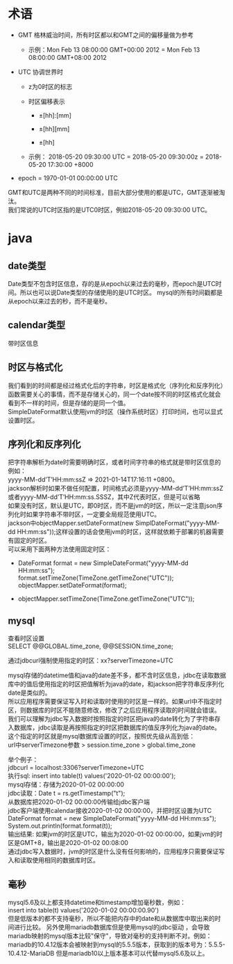 术语
====

-   GMT 格林威治时间，所有时区都以和GMT之间的偏移量做为参考

    -   示例：Mon Feb 13 08:00:00 GMT+00:00 2012 = Mon Feb 13 08:00:00 GMT+08:00 2012

-   UTC 协调世界时

    - z为0时区的标志
  
    -   时区偏移表示

        -   ±[hh]:[mm]

        -   ±[hh][mm]

        -   ±[hh]
  
    -   示例： 2018-05-20 09:30:00 UTC = 2018-05-20 09:30:00z = 2018-05-20 17:30:00 +8000

-   epoch = 1970-01-01 00:00:00 UTC

GMT和UTC是两种不同的时间标准，目前大部分使用的都是UTC，GMT逐渐被淘汰。    
我们常说的UTC时区指的是UTC0时区，例如2018-05-20 09:30:00 UTC。

java
====

date类型
--------

Date类型不包含时区信息，存的是从epoch以来过去的毫秒，而epoch是UTC时间。所以也可以说Date类型的存储使用的是UTC时区。
mysql的所有时间戳都是从epoch以来过去的秒，而不是毫秒。

calendar类型
------------

带时区信息

时区与格式化
------------

我们看到的时间都是经过格式化后的字符串，时区是格式化（序列化和反序列化）函数需要关心的事情，而不是存储关心的，同一个date按不同的时区格式化就会看到不一样的时间，但是存储的是同一个值。  
SimpleDateFormat默认使用jvm的时区（操作系统时区）打印时间，也可以显式设置时区。

序列化和反序列化
----------------

把字符串解析为date时需要明确时区，或者时间字符串的格式就是带时区信息的例如：  
yyyy-MM-dd’T’HH:mm:ssZ ⇒ 2021-01-14T17:16:11 +0800。  
jackson解析时如果不做任何配置，时间格式必须是yyyy-MM-dd’T’HH:mm:ssZ 或者yyyy-MM-dd’T’HH:mm:ss.SSSZ，其中Z代表时区，但是可以省略  
如果没有时区，默认是UTC，即0时区，而不是jvm的时区，所以一定注意json序列化时如果字符串不带时区，一定要全局规范使用UTC。  
jackson中objectMapper.setDateFormat(new SimplDateFormat("yyyy-MM-dd HH:mm:ss"));这样设置的话会使用jvm的时区，这样就依赖于部署的机器需要有固定的时区。  
可以采用下面两种方法使用固定时区：

-   DateFormat format = new SimpleDateFormat("yyyy-MM-dd HH:mm:ss");  
    format.setTimeZone(TimeZone.getTimeZone("UTC"));  
    objectMapper.setDateFormat(format);

-   objectMapper.setTimeZone(TimeZone.getTimeZone("UTC"));

mysql
-----

查看时区设置  
SELECT @@GLOBAL.time\_zone, @@SESSION.time\_zone;

通过jdbcurl强制使用指定的时区：xx?serverTimezone=UTC

mysql存储的datetime值和java的date差不多，都不含时区信息，jdbc在读取数据库中的值后使用指定的时区把值解析为java的date，和jackson把字符串反序列化date是类似的。  
所以应用程序需要保证写入时和读取时使用的时区是一样的。如果url中不指定时区，则数据库的时区不能随意修改，修改了之后应用程序读取的时间就会错误。  
我们可以理解为jdbc写入数据时按照指定的时区把java的date转化为了字符串存入数据库，jdbc读取是再按照指定的时区把数据库的值反序列化为java的date。  
这个指定的时区就是mysql数据库设置的时区，按照优先级从高到低：  
url中serverTimezone参数 &gt; session.time\_zone &gt; global.time\_zone

举个例子：  
jdbcurl = localhost:3306?serverTimezone=UTC  
执行sql: insert into table(t) values('2020-01-02 00:00:00');  
mysql存储：存储为2020-01-02 00:00:00  
jdbc读取：Date t = rs.getTimestamp("t");  
从数据库把2020-01-02 00:00:00传输给jdbc客户端  
jdbc客户端使用calendar接收2020-01-02 00:00:00，并把时区设置为UTC  
DateFormat format = new SimpleDateFormat("yyyy-MM-dd HH:mm:ss");  
System.out.println(format.format(t));  
输出结果: 如果jvm的时区是UTC，输出为2020-01-02 00:00:00，如果jvm的时区是GMT+8，输出是2020-01-02 00:08:00  
通过jdbc写入数据时，jvm的时区是什么没有任何影响的，应用程序只需要保证写入和读取使用相同的数据库时区。

毫秒
----

mysql5.6及以上都支持datetime和timestamp增加毫秒数，例如：  
insert into table(t) values('2020-01-02 00:00:00.90')  
但是低版本的都不支持毫秒，所以不能把内存中的date和从数据库中取出来的时间进行比较。
另外使用mariadb数据库但是使用mysql的jdbc驱动 ，会导致mariadb映射的mysql版本比较"保守"，导致对毫秒的支持判断不对。例如：mariadb的10.4.12版本会被映射到mysql的5.5.5版本，获取到的版本号为：5.5.5-10.4.12-MariaDB
但是mariadb10以上版本基本可以代替mysql5.6及以上。
